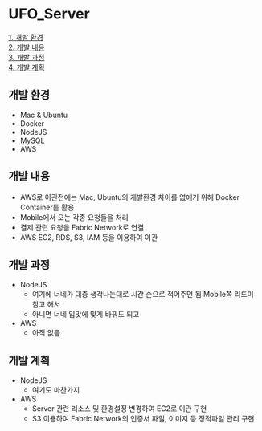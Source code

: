 # UFO_Server

[1. 개발 환경](#개발-환경)    
[2. 개발 내용](#개발-내용)    
[3. 개발 과정](#개발-과정)       
[4. 개발 계획](#개발-계획) 

## 개발 환경
* Mac & Ubuntu
* Docker
* NodeJS
* MySQL     
* AWS   

## 개발 내용
* AWS로 이관전에는 Mac, Ubuntu의 개발환경 차이를 없애기 위해 Docker Container를 활용
* Mobile에서 오는 각종 요청들을 처리
* 결제 관련 요청을 Fabric Network로 연결
* AWS EC2, RDS, S3, IAM 등을 이용하여 이관

## 개발 과정
* NodeJS
    * 여기에 너네가 대충 생각나는대로 시간 순으로 적어주면 됨 Mobile쪽 리드미 참고 해서
    * 아니면 너네 입맛에 맞게 바꿔도 되고
* AWS
    * 아직 없음

## 개발 계획
* NodeJS
    * 여기도 마찬가지
* AWS
    * Server 관련 리소스 및 환경설정 변경하여 EC2로 이관 구현
    * S3 이용하여 Fabric Network의 인증서 파일, 이미지 등 정적파일 관리 구현